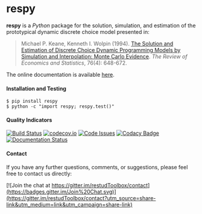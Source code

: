 # respy

**respy** is a *Python* package for the solution, simulation, and estimation of the prototypical dynamic discrete choice model presented in:

> Michael P. Keane, Kenneth I. Wolpin (1994). [The Solution and Estimation of Discrete Choice Dynamic Programming Models by Simulation and Interpolation: Monte Carlo Evidence](http://www.jstor.org/stable/2109768). *The Review of Economics and Statistics*, 76(4): 648-672.

The online documentation is available [here](http://respy.readthedocs.org/).

#### Installation and Testing
 
    $ pip install respy
    $ python -c "import respy; respy.test()"

#### Quality Indicators

[![Build Status](https://travis-ci.org/restudToolbox/package.svg?branch=master)](https://travis-ci.org/restudToolbox/package)
[![codecov.io](https://codecov.io/github/robustToolbox/package/coverage.svg?branch=master)](https://codecov.io/github/respy/package/?branch=master)
[![Code Issues](https://www.quantifiedcode.com/api/v1/project/b00436d2ca614437b843c7042dba0c26/badge.svg)](https://www.quantifiedcode.com/app/project/b00436d2ca614437b843c7042dba0c26)
[![Codacy Badge](https://api.codacy.com/project/badge/grade/3dd368fb739c49d78d910676c9264a81)](https://www.codacy.com/app/eisenhauer/respy)
[![Documentation Status](https://readthedocs.org/projects/respy/badge/?version=latest)](http://respy.readthedocs.org/en/latest/?badge=latest)

#### Contact

If you have any further questions, comments, or suggestions, please feel free to contact us directly: 

[![Join the chat at https://gitter.im/restudToolbox/contact](https://badges.gitter.im/Join%20Chat.svg)](https://gitter.im/restudToolbox/contact?utm_source=share-link&utm_medium=link&utm_campaign=share-link)


